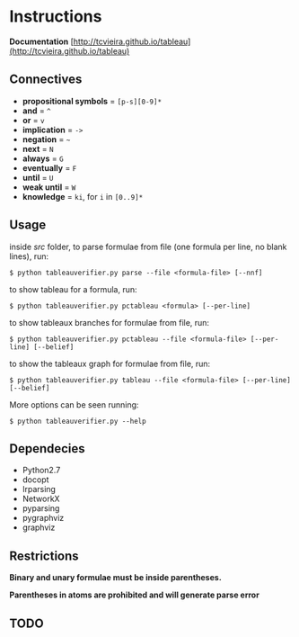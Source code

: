 Instructions
=====

**Documentation** [http://tcvieira.github.io/tableau](http://tcvieira.github.io/tableau)

Connectives
-----------

- **propositional symbols** = `[p-s][0-9]*`
- **and** = `^`
- **or** = `v`
- **implication** = `->`
- **negation** = `~`
- **next** = `N`
- **always** = `G`
- **eventually** = `F`
- **until** = `U`
- **weak until** = `W`
- **knowledge** = `ki`, for `i` in `[0..9]*`


Usage
-----

inside *src* folder, to parse formulae from file (one formula per line, no blank lines), run:

`$ python tableauverifier.py parse --file <formula-file> [--nnf]`

to show tableau for a formula, run: 

`$ python tableauverifier.py pctableau <formula> [--per-line]`

to show tableaux branches for formulae from file, run: 

`$ python tableauverifier.py pctableau --file <formula-file> [--per-line] [--belief]`

to show the tableaux graph for formulae from file, run: 

`$ python tableauverifier.py tableau --file <formula-file> [--per-line] [--belief]`

More options can be seen running:

`$ python tableauverifier.py --help`

Dependecies
--------------

- Python2.7
- docopt
- lrparsing
- NetworkX
- pyparsing
- pygraphviz
- graphviz

Restrictions
------------

**Binary and unary formulae must be inside parentheses.**

**Parentheses in atoms are prohibited and will generate parse error**

TODO
-------
